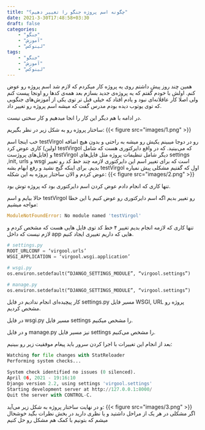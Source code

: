 ```yaml
---
title: "چگونه اسم پروژه جنگو را تغییر دهیم؟"
date: 2021-3-30T17:48:58+03:30
draft: false
categories:
    - "جنگو"
    - "آموزش"
    - "لینوکس"
tags:
    - "جنگو"
    - "آموزش"
    - "لینوکس"
---
```

همین چند روز پیش داشتم روی یه پروژه کار میکردم که لازم شد اسم پروژه رو عوض کنم. اولش با خودم گفتم که یه پروژه‌ی جدید بسازم بعد همه‌ی کدها رو اونجا پیست کنم ولی اصلا کار عاقلانه‌ای نبود و یادم افتاد که خیلی قبل تر توی یکی از آموزش‌های جنگویی که توی یوتوب دیده بودم مدرس گفت که میشه اسم پروژه رو تغییر داد.

در ادامه با هم دیگر این کار را انجا میدهیم و کار سختی نیست.

ساختار پروژه رو به شکل زیر در نظر بگیریم:
{{< figure src="images/1.png" >}}

خب اینجا اسم testVirgol رو در دوجا میبینم یکیش رو میشه به راحتی و بدون هیچ اضافه کاری عوض کرد (اولین testVirgol که می‌بینید. که در واقع دایرکتوری هست که شامل فایل‌های پروژست) و testVirgol دیگر شامل تنظیمات پروژه مثل فایل‌های settings ,init, urls و wsgi است که برای تغییر اسم این دایرکتوری لازمه چند خط کد رو تغییر بدیم. برای اینکه گیج نشید و رفع ابهام بشه testVirgol اول که گفتیم مشکلی پیش نمیاره عوض کردم و الان ساختار پروژه به این شکله:
{{< figure src="images/2.png" >}}

تنها کاری که انجام دادم عوض کردن اسم دایرکتوری بود که پروژه توش بود.

حالا بیایم و اسم testVirgol رو تغییر بدیم اگه اسم دایرکتوری رو عوض کنیم با این خطا مواجه میشیم:

```python
ModuleNotFoundError: No module named 'testVirgol'
```

تنها کاری که لازمه انجام بدیم تغییر ۴ خط کد توی فایل هایی هست که مشخص کردم و لازم نیست که داخل app هایی که داریم تغییری ایجاد کنیم.

```python
# settings.py
ROOT_URLCONF = ‘virgool.urls’
WSGI_APPLICATION = ‘virgool.wsgi.application’

# wsgi.py
os.environ.setdefault(“DJANGO_SETTINGS_MODULE”, “virgool.settings”)

# manage.py
os.environ.setdefault(“DJANGO_SETTINGS_MODULE”, “virgool.settings”)
```
کار پیچیده‌ای انجام ندادیم در فایل settings.py مسیر فایل WSGI, URL پروژه رو مشخص کردیم.

در فایل wsgi.py مسیر فایل settings را مشخص میکنیم.

و در فایل manage.py نیز مسیر فایل settings را مشخص می‌کنیم.

بعد از انجام این تغییرات با اجرا کردن سرور باید پیغام موفقیت زیر رو ببینیم:

```python
Watching for file changes with StatReloader
Performing system checks...

System check identified no issues (0 silenced).
April 06, 2021 - 19:16:10
Django version 2.2, using settings 'virgool.settings'
Starting development server at http://127.0.0.1:8000/
Quit the server with CONTROL-C.
```
و در نهایت ساختار پروژه به شکل زیر می‌آید:
{{< figure src="images/3.png" >}}
اگر مشکلی در هر یک از مراحل داشتید و یا نظری دارید در بخش نظرات بگید خوشحال میشم که بتونیم با کمک هم مشکل رو حل کنیم 

